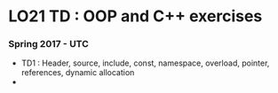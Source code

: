 # LO21 TD : OOP and C++ exercises 

### Spring 2017 - UTC

+ TD1 : Header, source, include, const, namespace, overload, pointer, references, dynamic allocation
+ 
	
